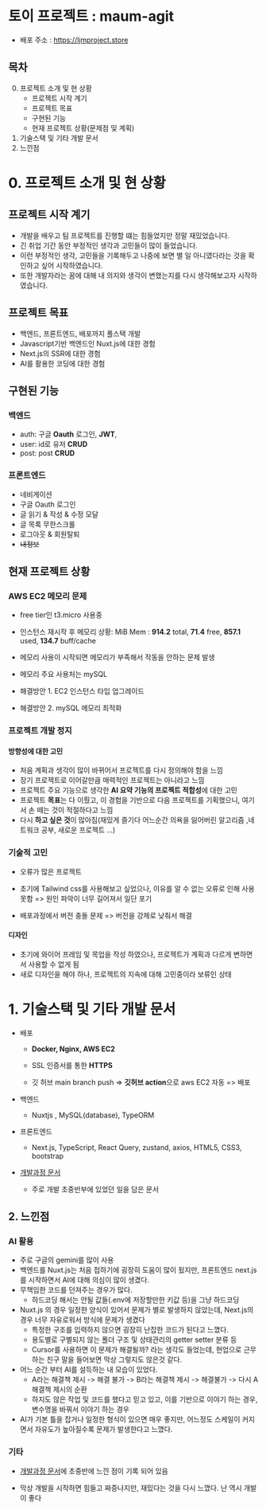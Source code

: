 # 토이 프로젝트 : maum-agit

- 배포 주소 : https://ljmproject.store

## 목차

0. 프로젝트 소개 및 현 상황
   - 프로젝트 시작 계기
   - 프로젝트 목표
   - 구현된 기능
   - 현재 프로젝트 상황(문제점 및 계획)
1.  기술스택 및 기타 개발 문서
2. 느낀점

 

# 0. 프로젝트 소개 및 현 상황

## 프로젝트 시작 계기

- 개발을 배우고 팀 프로젝트를 진행할 떄는 힘들었지만 정말 재밌었습니다.
- 긴 취업 기간 동안 부정적인 생각과 고민들이 많이 들었습니다.
- 이런 부정적인 생각, 고민들을 기록해두고 나중에 보면 별 일 아니였다라는 것을 확인하고 싶어 시작하였습니다.
- 또한 개발자라는 꿈에 대해 내 의지와 생각이 변했는지를 다시 생각해보고자 시작하였습니다.

## 프로젝트 목표

- 백엔드, 프론트엔드, 배포까지 풀스택 개발
- Javascript기반 백엔드인 Nuxt.js에 대한 경험
- Next.js의 SSR에 대한 경험
- AI를 활용한 코딩에 대한 경험

## 구현된 기능

### 백엔드 

- auth: 구글 **Oauth** 로그인, **JWT**, 
- user: id로 유저 **CRUD**
- post: post **CRUD**

### 프론트엔드

- 네비게이션
- 구글 Oauth 로그인
- 글  읽기 & 작성 & 수정 모달
- 글 목록 무한스크롤
- 로그아웃 & 회원탈퇴
- ~~내정보~~



## 현재 프로젝트 상황

### AWS EC2 메모리 문제

- free tier인 t3.micro 사용중
- 인스턴스 재시작 후 메모리 상황: MiB Mem :  **914.2** total,   **71.4** free,  **857.1** used,  **134.7** buff/cache
- 메모리 사용이 시작되면 메모리가 부족해서 작동을 안하는 문제 발생
- 메모리 주요 사용처는 mySQL

- 해결방안 1. EC2 인스턴스 타입 업그레이드
- 해결방안 2. mySQL 메모리 최적화



### 프로젝트 개발 정지

#### 방향성에 대한 고민

- 처음 계획과 생각이 많이 바뀌어서 프로젝트를 다시 정의해야 함을 느낌
- 장기 프로젝트로 이어갈만큼 매력적인 프로젝트는 아니라고 느낌
- 프로젝트 주요 기능으로 생각한 **AI 요약 기능의 프로젝트 적합성**에 대한 고민
- 프로젝트 **목표**는 다 이뤘고, 이 경험을 기반으로 다음 프로젝트를 기획했으니, 여기서 손 떼는 것이 적절하다고 느낌
- 다시 **하고 싶은 것**이 많아짐(재밌게 즐기다 어느순간 의욕을 잃어버린 알고리즘 ,네트워크 공부, 새로운 프로젝트 ...)

### 기술적 고민

- 오류가 많은 프로젝트

- 초기에 Tailwind css를 사용해보고 싶었으나, 이유를 알 수 없는 오류로 인해 사용 못함 => 원인 파악이 너무 길어져서 일단 포기

- 배포과정에서 버전 충돌 문제 => 버전을 강제로 낮춰서 해결

  

#### 디자인

- 초기에 와이어 프레임 및 목업을 작성 하였으나, 프로젝트가 계획과 다르게 변하면서 사용할 수 없게 됨
- 새로 디자인을 해야 하나, 프로젝트의 지속에 대해 고민중이라 보류인 상태



# 1. 기술스택 및 기타 개발 문서

- 배포

  - **Docker, Nginx, AWS EC2**

  - SSL 인증서를 통한 **HTTPS**

  - 깃 허브 main branch push => **깃허브 action**으로 aws EC2 자동 => 배포

- 백엔드
  - Nuxtjs , MySQL(database), TypeORM
- 프론트엔드
  - Next.js, TypeScript, React Query, zustand, axios, HTML5, CSS3, bootstrap



- [개발과정 문서](./과정.md)
  - 주로 개발 초중반부에 있었던 일을 담은 문서



## 2. 느낀점

### AI 활용

- 주로 구글의 gemini를 많이 사용
- 백엔드를 Nuxt.js는 처음 접하기에 굉장히 도움이 많이 됬지만, 프론트엔드 next.js를 시작하면서 AI에 대해 의심이 많이 생겼다.
- 무책임한 코드를 던져주는 경우가 많다.
  - 하드코딩 해서는 안될 값들(.env에 저장할만한 키값 등)을 그냥 하드코딩
- Nuxt.js 의 경우 일정한 양식이 있어서 문제가 별로 발생하지 않았는데, Next.js의 경우 너무 자유로워서 방식에 문제가 생겼다
  - 특정한 구조를 입력하지 않으면 굉장히 난잡한 코드가 된다고 느꼈다.
  - 용도별로 구별되지 않는 폴더 구조 및 상태관리의 getter setter 분류 등
  -  Cursor를 사용하면 이 문제가 해결될까? 라는 생각도 들었는데, 현업으로 근무하는 친구 말을 들어보면 막상 그렇지도 않은것 같다.
- 어느 순간 부터 AI를 설득하는 내 모습이 있었다.
  - A라는 해결책 제시 -> 해결 불가 -> B라는 해결책 제시 -> 해결불가 -> 다시 A 해결책 제시의 순환
  - 하지도 않은 작업 및 코드를 했다고 믿고 있고, 이를 기반으로 이야기 하는 경우, 변수명을 바꿔서 이야기 하는 경우
- AI가 기본 틀을 잡거나 일정한 형식이 있으면 매우 좋지만, 어느정도 스케일이 커지면서 자유도가 높아질수록 문제가 발생한다고 느꼈다.



### 기타

- [개발과정 문서](./과정.md)에 초중반에 느낀 점이 기록 되어 있음

- 막상 개발을 시작하면 힘들고 짜증나지만, 재밌다는 것을 다시 느꼈다. 난 역시 개발이 좋다